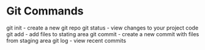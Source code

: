 # Git Commands

git init - create a new git repo
git status - view changes to your project code
git add - add files to stating area
git commit - create a new commit with files from staging area
git log - view recent commits